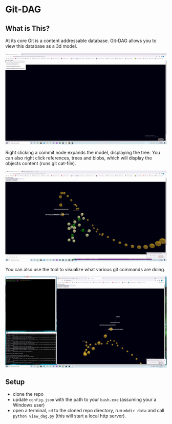 # Git-DAG

## What is This?

At its core Git is a content addressable database. Git-DAG allows you to view this database as a 3d model.

![](docs/demo.gif)

Right clicking a commit node expands the model, displaying the tree. You can also right click references, trees and blobs, which will display the objects content (runs git cat-file).

![](docs/object_content.gif)

You can also use the tool to visualize what various git commands are doing.

![](docs/git_command.gif)

## Setup

- clone the repo
- update `config.json` with the path to your `bash.exe` (assuming your a Windows user)
- open a terminal, `cd` to the cloned repo directory, run `mkdir data` and call `python view_dag.py` (this will start a local http server).
